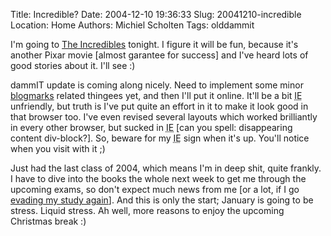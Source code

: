 Title: Incredible?
Date: 2004-12-10 19:36:33
Slug: 20041210-incredible
Location: Home
Authors: Michiel Scholten
Tags: olddammit

<p>I'm going to <a href="http://www.imdb.com/title/tt0317705/">The Incredibles</a> tonight. I figure it will be fun, because it's another Pixar movie [almost garantee for success] and I've heard lots of good stories about it. I'll see :)</p>
<p>dammIT update is coming along nicely. Need to implement some minor <a href="blogmarks.php">blogmarks</a> related thingees yet, and then I'll put it online. It'll be a bit <acronym title="Internet Exploder">IE</acronym> unfriendly, but truth is I've put quite an effort in it to make it look good in that browser too. I've even revised several layouts which worked brilliantly in every other browser, but sucked in <acronym title="Internet Exploder">IE</acronym> [can you spell: disappearing content div-block?]. So, beware for my <acronym title="Internet Exploder">IE</acronym> sign when it's up. You'll notice when you visit with it ;)</p>
<p>Just had the last class of 2004, which means I'm in deep shit, quite frankly. I have to dive into the books the whole next week to get me through the upcoming exams, so don't expect much news from me [or a lot, if I go <a href="index.php?rantid=69">evading my study again</a>]. And this is only the start; January is going to be stress. Liquid stress. Ah well, more reasons to enjoy the upcoming Christmas break :)</p>